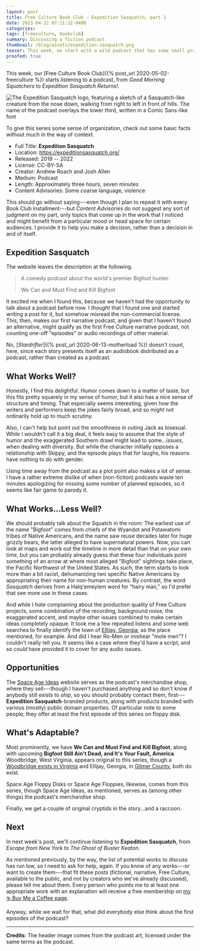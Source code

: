 ```yaml
---
layout: post
title: Free Culture Book Club — Expedition Sasquatch, part 1
date: 2023-04-22 07:11:12-0400
categories:
tags: [freeculture, bookclub]
summary: Discussing a fiction podcast
thumbnail: /blog/assets/expedition-sasquatch.png
teaser: This week, we start with a wild podcast that has some small problems, but might rate as one of my favorite projects so far.
proofed: true
---
```


This week, our [Free Culture Book Club]({% post_url 2020-05-02-freeculture %}) starts listening to a podcast, from *Good Morning Squatchers* to *Expedition Sasquatch Returns!*.

![The Expedition Sasquatch logo, featuring a sketch of a Sasquatch-like creature from the nose down, walking from right to left in front of hills.  The name of the podcast overlays the lower third, written in a Comic Sans-like font](/blog/assets/expedition-sasquatch.png "Squatch the skies?")

To give this series some sense of organization, check out some basic facts without much in the way of context.

 * Full Title:  **Expedition Sasquatch**
 * Location:  <https://expeditionsasquatch.org/>
 * Released:  2019 -- 2022
 * License:  CC-BY-SA
 * Creator:  Andrew Roach and Josh Allen
 * Medium:  Podcast
 * Length:  Approximately three hours, seven minutes
 * Content Advisories:  Some coarse language, violence

This should go without saying---even though I plan to repeat it with every Book Club installment---but *Content Advisories* do not suggest any sort of judgment on my part, only topics that come up in the work that I noticed and might benefit from a particular mood or head space for certain audiences.  I provide it to help you make a decision, rather than a decision in and of itself.

## Expedition Sasquatch

The website leaves the description at the following.

 > A comedy podcast about the world's premier Bigfoot hunter.
 >
 > We Can and Must Find and Kill Bigfoot

It excited me when I found this, because we haven't had the opportunity to talk about a podcast before now.  I *thought* that I found one and started writing a post for it, but somehow misread the non-commercial license.  This, then, makes our first narrative podcast, and given that I haven't found an alternative, might qualify as the first Free Culture narrative podcast, not counting one-off "episodes" or audio recordings of other material.

No, [*Stardrifter*]({% post_url 2020-06-13-motherload %}) doesn't count, here, since each story presents itself as an audiobook distributed as a podcast, rather than created as a podcast.

## What Works Well?

Honestly, I find this delightful.  Humor comes down to a matter of taste, but this fits pretty squarely in my sense of humor, but it also has a nice sense of structure and timing.  That especially seems interesting, given how the writers and performers keep the jokes fairly broad, and so might not ordinarily hold up to much scrutiny.

Also, I can't help but point out the smoothness in outing Jack as bisexual.  While I wouldn't call it a big deal, it feels easy to assume that the style of humor and the exaggerated Southern drawl might lead to some...*issues*, when dealing with diversity.  But while the character initially opposes a relationship with Skippy, and the episode plays that for laughs, his reasons have nothing to do with gender.

Using time away from the podcast as a plot point also makes a lot of sense.  I have a rather extreme dislike of when (non-fiction) podcasts waste ten minutes apologizing for missing some number of planned episodes, so it seems like fair game to parody it.

## What Works...Less Well?

We should probably talk about the Squatch in the room:  The earliest use of the name "Bigfoot" comes from chiefs of the Wyandot and Potawatomi tribes of Native Americans, and the name saw reuse decades later for huge grizzly bears, the latter alleged to have supernatural powers.  Now, you can look at maps and work out the timeline in more detail than that on your own time, but you can probably already guess that these four individuals point something of an arrow at where most alleged "Bigfoot" sightings take place, the Pacific Northwest of the United States.  As such, the term starts to look more than a bit racist, dehumanizing two specific Native Americans by appropriating their name for non-human creatures.  By contrast, the word *Sasquatch* derives from a Halq'emeylem word for "hairy man," so I'd prefer that see more use in these cases.

And while I *hate* complaining about the production quality of Free Culture projects, some combination of the recording, background noise, the exaggerated accent, and maybe other issues combined to make certain ideas completely opaque.  It took me a few repeated listens and some web searches to finally identify the town of [Ellijay, Georgia](https://en.wikipedia.org/wiki/Ellijay%2C_Georgia), as the place mentioned, for example.  And did I hear Ro-Men or mishear "mole men"?  I couldn't really tell you.  It seems like a case where they'd have a script, and so *could* have provided it to cover for any audio issues.

## Opportunities

The [Space Age Ideas](https://spaceageideas.com) website serves as the podcast's merchandise shop, where they sell---though I haven't purchased anything and so don't know if anybody still exists to *ship*, so you should probably contact them, first---**Expedition Sasquatch**-branded products, along with products branded with various (mostly) public domain properties.  Of particular note to some people, they offer at least the first episode of this series on floppy disk.

## What's Adaptable?

Most prominently, we have **We Can and Must Find and Kill Bigfoot**, along with upcoming **Bigfoot Still Ain't Dead, and It's Your Fault, America**.  Woodbridge, West Virginia, appears original to this series, though a [Woodbridge exists in Virginia](https://en.wikipedia.org/wiki/Woodbridge,_Virginia) and Ellijay, Georgia, in [Gilmer County](https://en.wikipedia.org/wiki/Gilmer_County,_Georgia), both do exist.

Space Age Floppy Disks or Space Age Floppies, likewise, comes from this series, though Space Age Ideas, as mentioned, serves as (among other things) the podcast's merchandise shop.

Finally, we get a couple of original cryptids in the story...and a raccoon.

## Next

In next week's post, we'll continue listening to **Expedition Sasquatch**, from *Escape from New York* to *The Ghost of Buster Keaton*.

As mentioned previously, by the way, the list of potential works to discuss has run low, so I need to ask for help, again.  If you know of any works---or want to create them---that fit these posts (fictional, narrative, Free Culture, available to the public, and not by creators who we've already discussed), please tell me about them.  Every person who points me to at least one appropriate work with an explanation will receive a free membership on [my ☕ Buy Me a Coffee page](https://buymeacoffee.com/jcolag).

Anyway, while we wait for that, what did everybody else think about the first episodes of the podcast?

* * *

**Credits**:  The header image comes from the podcast art, licensed under the same terms as the podcast.
